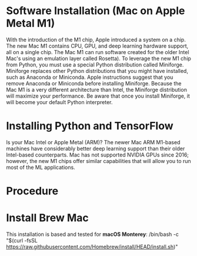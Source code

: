 # Software Installation (Mac on Apple Metal M1)

With the introduction of the M1 chip, Apple introduced a system on a chip. The new Mac M1 contains CPU, GPU, and deep learning hardware support, all on a single chip. The Mac M1 can run software created for the older Intel Mac's using an emulation layer called Rosetta). To leverage the new M1 chip from Python, you must use a special Python distribution called Miniforge. Miniforge replaces other Python distributions that you might have installed, such as Anaconda or Miniconda. Apple instructions suggest that you remove Anaconda or Miniconda before installing Miniforge. Because the Mac M1 is a very different architecture than Intel, the Miniforge distribution will maximize your performance. Be aware that once you install Miniforge, it will become your default Python interpreter.

# Installing Python and TensorFlow
Is your Mac Intel or Apple Metal (ARM)? The newer Mac ARM M1-based machines have considerably better deep learning support than their older Intel-based counterparts. Mac has not supported NVIDIA GPUs since 2016; however, the new M1 chips offer similar capabilities that will allow you to run most of the ML applications.

# Procedure
# Install Brew Mac
This installation is based and tested for **macOS Monterey**:
  /bin/bash -c "$(curl -fsSL https://raw.githubusercontent.com/Homebrew/install/HEAD/install.sh)"
 
